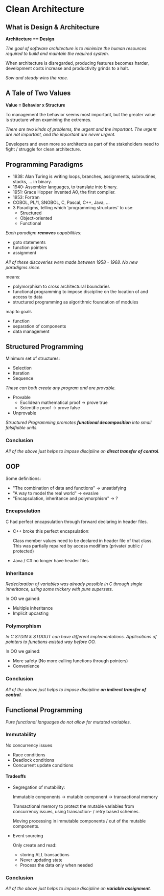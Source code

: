 # Clean Architecture

## What is Design & Architecture

**Architecture == Design**

_The goal of software architecture is to minimize the human resources required to build and maintain the required
system._

When architecture is disregarded, producing features becomes harder, development costs increase and productivity grinds to a halt.

_Sow and steady wins the race._

## A Tale of Two Values

**Value = Behavior x Structure**

To management the behavior seems most important, but the greater value is structure when examining the extremes.

_There are two kinds of problems, the urgent and the important. The urgent are not important, and the important are never urgent._

Developers and even more so architects as part of the stakeholders need to fight / struggle for clean architecture.

## Programming Paradigms

- 1938: Alan Turing is writing loops, branches, assignments, subroutines, stacks, ... in binary.
- 1940: Assembler languages, to translate into binary.
- 1951: Grace Hopper invented A0, the first compiler.
- 1953: Fortran
- COBOL, PL/1, SNOBOL, C, Pascal, C++, Java, ...
- 3 Paradigms, telling which 'programming structures' to use:
  - Structured
  - Object-oriented
  - Functional

_Each paradigm **removes** capabilities:_
- goto statements
- function pointers
- assignment

_All of these discoveries were made between 1958 - 1968. No new paradigms since._

means:
- polymorphism to cross architectural boundaries
- functional programming to impose discipline on the location of and access to data
- structured programming as algorithmic foundation of modules

map to goals
- function
- separation of components
- data management

## Structured Programming

Minimum set of structures:
- Selection
- Iteration
- Sequence

_These can both create any program and are provable._

- Provable
  - Euclidean mathematical proof -> prove true
  - Scientific proof -> prove false
- Unprovable

_Structured Programming promotes **functional decomposition** into small falsifiable units._

### Conclusion

_All of the above just helps to impose discipline on **direct transfer of control**._


## OOP

Some definitions:
- "The combination of data and functions" -> unsatisfying
- "A way to model the real world" -> evasive
- "Encapsulation, inheritance and polymorphism" -> ?

### Encapsulation

C had perfect encapsulation through forward declaring in header files.

- C++ broke this perfect encapsulation:

  Class member values need to be declared in header file of that class.
  This was partially repaired by access modifiers (private/ public / protected)

- Java / C# no longer have header files

### Inheritance

_Redeclaration of variables was already possible in C through single inheritance, using some trickery with pure supersets._

In OO we gained:
- Multiple inheritance
- Implicit upcasting

### Polymorphism

_In C STDIN & STDOUT can have different implementations. Applications of pointers to functions existed way before OO._

In OO we gained:
- More safety (No more calling functions through pointers)
- Convenience

### Conclusion

_All of the above just helps to impose discipline **on indirect transfer of control**._

## Functional Programming

_Pure functional languages do not allow for mutated variables._

### Immutability

No concurrency issues
- Race conditions
- Deadlock conditions
- Concurrent update conditions

#### Tradeoffs

- Segregation of mutability:

  Immutable components -> mutable component -> transactional memory

  Transactional memory to protect the mutable variables from concurrency issues,
  using transaction- / retry based schemes.

  Moving processing in immutable components / out of the mutable components.

- Event sourcing

  Only create and read:
  - storing ALL transactions
  - Never updating state
  - Process the data only when needed

### Conclusion

_All of the above just helps to impose discipline on **variable assignment**._

